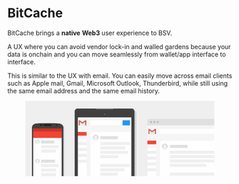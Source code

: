 # BitCache

BitCache brings a **native** **Web3** user experience to BSV.

A UX where you can avoid vendor lock-in and walled gardens because your data is onchain and you can move seamlessly from wallet/app interface to interface.&#x20;

This is similar to the UX with email. You can easily move across email clients such as Apple mail, Gmail, Microsoft Outlook, Thunderbird, while still using the same email address and the same email history.



<figure><img src="../.gitbook/assets/image.png" alt=""><figcaption></figcaption></figure>







